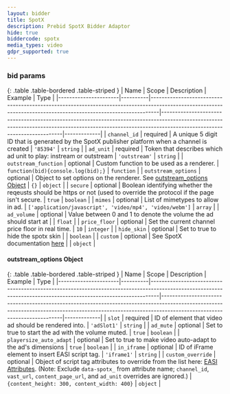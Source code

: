 ```yaml
---
layout: bidder
title: SpotX
description: Prebid SpotX Bidder Adaptor
hide: true
biddercode: spotx
media_types: video
gdpr_supported: true
---
```


### bid params

{: .table .table-bordered .table-striped }
| Name                 | Scope    | Description                                                                                                                                                   | Example                                                                                                                                                                                              | Type        |
|----------------------|----------|---------------------------------------------------------------------------------------------------------------------------------------------------------------|------------------------------------------------------------------------------------------------------------------------------------------------------------------------------------------------------|-------------|
| `channel_id`         | required | A unique 5 digit ID that is generated by the SpotX publisher platform when a channel is created                                                               | `'85394'`                                                                                                                                                                                            | `string`    |
| `ad_unit`            | required | Token that describes which ad unit to play: instream or outstream                                                                                             | `'outstream'`                                                                                                                                                                                        | `string`    |
| `outstream_function` | optional | Custom function to be used as a renderer.                                                                                                                     | `function(bid){console.log(bid);}`                                                                                                                                                                   | `function`  |
| `outstream_options`  | optional | Object to set options on the renderer. See [outstream_options Object](#spotx-outstream-options-object)                                                              | `{}`                                                                                                                                                                                                 | `object`    |
| `secure`             | optional | Boolean identifying whether the reqeusts should be https or not (used to override the protocol if the page isn't secure.                                      | `true`                                                                                                                                                                                               | `boolean`   |
| `mimes`              | optional | List of mimetypes to allow in ad.                                                                                                                             | `['application/javascript', 'video/mp4', 'video/webm']`                                                                                                                                               | `array`     |
| `ad_volume`          | optional | Value between 0 and 1 to denote the volume the ad should start at                                                                                             |                                                                                                                                                                                                      | `float`     |
| `price_floor`        | optional | Set the current channel price floor in real time.                                                                                                             | `10`                                                                                                                                                                                                   | `integer`   |
| `hide_skin`          | optional | Set to true to hide the spotx skin                                                                                                                            |                                                                                                                                                                                                      | `boolean`   |
| `custom`             | optional | See SpotX documentation [here](https://developer.spotxchange.com/content/local/docs/sdkDocs/DirectSdk/README.md#custom-property-for-key-value-pair-reporting) |                                                                                                                                                                                                      | `object`    |

<a name="spotx-outstream-options-object" />

#### outstream_options Object

{: .table .table-bordered .table-striped }
| Name                 | Scope    | Description                                                                                                                                                   | Example                                                                                                                                                                                              | Type        |
|----------------------|----------|---------------------------------------------------------------------------------------------------------------------------------------------------------------|------------------------------------------------------------------------------------------------------------------------------------------------------------------------------------------------------|-------------|
| `slot`                  | required | ID of element that video ad should be rendered into.        | `'adSlot1'` | `string`  |
| `ad_mute`               | optional | Set to true to start the ad with the volume muted.          | `true`      | `boolean` |
| `playersize_auto_adapt` | optional | Set to true to make video auto-adapt to the ad's dimensions | `true`      | `boolean` |
| `in_iframe`             | optional | ID of iFrame element to insert EASI script tag.             | `'iframe1'` | `string`  |
| `custom_override`       | optional | Object of script tag attributes to override from the list here: [EASI Attributes](https://developer.spotxchange.com/content/local/docs/sdkDocs/EASI/README.md#common-javascript-attributes). (Note: Exclude `data-spotx_` from attribute name; `channel_id`, `vast_url`, `content_page_url`, and `ad_unit` overrides are ignored.) | `{content_height: 300, content_width: 400}` | `object` |
